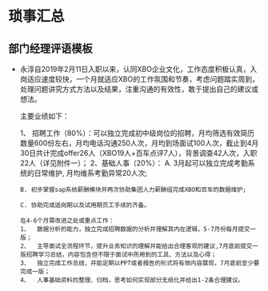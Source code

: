 # 琐事汇总

## 部门经理评语模板
-   永淳自2019年2月11日入职以来，认同XBO企业文化，工作态度积极认真，入岗适应速度较快，一个月就适应XBO的工作氛围和节奏，考虑问题踏实周到，处理问题讲究方式方法以及结果，注重沟通的有效性，敢于提出自己的建议或想法。

    主要业绩如下：

    1、	招聘工作（80%）：可以独立完成初中级岗位的招聘，月均筛选有效简历数量600份左右，月均电话沟通250人次，月均到场面试100人次，截止到4月30日共计完成offer26人（XBO19人+百车点评7人），背景调查42人次，入职22人（详见附件一）；
    2、基础人事（20%）：
        A. 3月起可以独立完成考勤系统的日常维护, 月均维系考勤异常20人次;

        B. 初步掌握sap系统薪酬模块并两次协助集团人力薪酬组完成XBO和百车的数据维护;

        C. 协助完成适岗期以及试用期员工手续的齐备。
        
        在4-6个月需改进之处或重点工作：
        1、	数据分析的能力，独立完成招聘数据的分析并理解其内在逻辑，5-7月份每月提交一版；
        2、	主导面试全流程环节，提升业务知识的理解并能给出合理客观的建议,7月底前提交一版招聘学习总结，内容包含但不限于面试中所用到的工具、方法以及心得；
        3、	独立完成工作总结，并能定期以PPT或者报告的形式将有效内容展现，7月底前至少要完成一版；
        4、	人事基础资料的整理、归档，思考如何实现部分无纸化并给出1-2条合理建议。